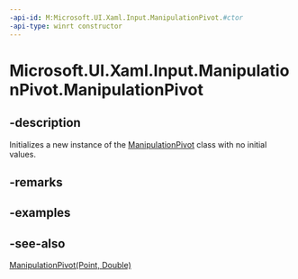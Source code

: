 ```yaml
---
-api-id: M:Microsoft.UI.Xaml.Input.ManipulationPivot.#ctor
-api-type: winrt constructor
---
```


<!-- Method syntax
public ManipulationPivot()
-->

# Microsoft.UI.Xaml.Input.ManipulationPivot.ManipulationPivot

## -description
Initializes a new instance of the [ManipulationPivot](manipulationpivot.md) class with no initial values.

## -remarks

## -examples

## -see-also
[ManipulationPivot(Point, Double)](manipulationpivot_manipulationpivot_294271601.md)
